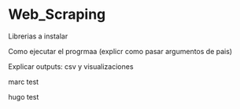 # Web_Scraping

Librerias a instalar

Como ejecutar el progrmaa (explicr como pasar argumentos de pais)

Explicar outputs: csv y visualizaciones


marc test

hugo test
